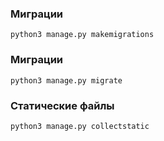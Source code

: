 ### Миграции
    python3 manage.py makemigrations

### Миграции
    python3 manage.py migrate
    
### Статические файлы
    python3 manage.py collectstatic